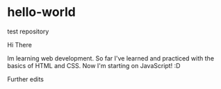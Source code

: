 # hello-world
test repository

Hi There

Im learning web development.  So far I've learned and practiced with the basics of HTML and CSS. 
Now I'm starting on JavaScript! :D

Further edits
